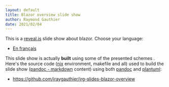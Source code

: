 ```yaml
---
layout: default
title: Blazor overview slide show
author: Raymond Gauthier
date: 2021/02/04
---
```


This is a [reveal.js] slide show about blazor. Choose your language:

 -  [En français](./slides-revealjs.fr.html)


This slide show is actually **built** using some of the presented schemes .
Here's the source code ([nix] environment, makefile and all) used to build
the slide show ([pandoc - markdown] content) using both [pandoc] and [plantuml]:

 -  <https://github.com/jraygauthier/jrg-slides-blazor-overview>


[plantuml]: https://plantuml.com/
[pandoc]: https://pandoc.org/
[nix]: https://nixos.org/nix/
[pandoc - markdown]: https://pandoc.org/MANUAL.html#pandocs-markdown
[reveal.js]: https://revealjs.com/#/
